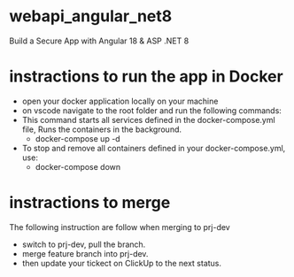 # webapi_angular_net8

Build a Secure App with Angular 18 &amp; ASP .NET 8

# instractions to run the app in Docker

- open your docker application locally on your machine
- on vscode navigate to the root folder and run the following commands:
- This command starts all services defined in the docker-compose.yml file, Runs the containers in the background.
  - docker-compose up -d
- To stop and remove all containers defined in your docker-compose.yml, use:
  - docker-compose down

# instractions to merge

The following instruction are follow when merging to prj-dev

- switch to prj-dev, pull the branch.
- merge feature branch into prj-dev.
- then update your tickect on ClickUp to the next status.
